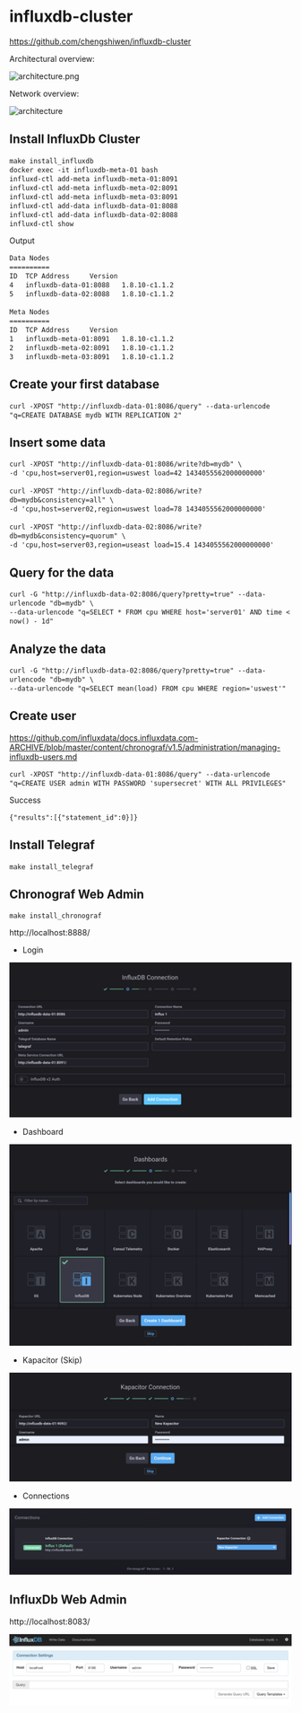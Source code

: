 # influxdb-cluster

https://github.com/chengshiwen/influxdb-cluster

Architectural overview:

![architecture.png](https://iili.io/Vw1XTB.png)

Network overview:

![architecture](https://docs.influxdata.com/img/enterprise/1-8-network-diagram.png)


## Install InfluxDb Cluster

```shell
make install_influxdb
docker exec -it influxdb-meta-01 bash
influxd-ctl add-meta influxdb-meta-01:8091
influxd-ctl add-meta influxdb-meta-02:8091
influxd-ctl add-meta influxdb-meta-03:8091
influxd-ctl add-data influxdb-data-01:8088
influxd-ctl add-data influxdb-data-02:8088
influxd-ctl show
```

Output

```shell
Data Nodes
==========
ID	TCP Address		Version
4	influxdb-data-01:8088	1.8.10-c1.1.2
5	influxdb-data-02:8088	1.8.10-c1.1.2

Meta Nodes
==========
ID	TCP Address		Version
1	influxdb-meta-01:8091	1.8.10-c1.1.2
2	influxdb-meta-02:8091	1.8.10-c1.1.2
3	influxdb-meta-03:8091	1.8.10-c1.1.2
```

## Create your first database

```shell
curl -XPOST "http://influxdb-data-01:8086/query" --data-urlencode "q=CREATE DATABASE mydb WITH REPLICATION 2"
```

## Insert some data

```shell
curl -XPOST "http://influxdb-data-01:8086/write?db=mydb" \
-d 'cpu,host=server01,region=uswest load=42 1434055562000000000'

curl -XPOST "http://influxdb-data-02:8086/write?db=mydb&consistency=all" \
-d 'cpu,host=server02,region=uswest load=78 1434055562000000000'

curl -XPOST "http://influxdb-data-02:8086/write?db=mydb&consistency=quorum" \
-d 'cpu,host=server03,region=useast load=15.4 1434055562000000000'
```

## Query for the data

```shell
curl -G "http://influxdb-data-02:8086/query?pretty=true" --data-urlencode "db=mydb" \
--data-urlencode "q=SELECT * FROM cpu WHERE host='server01' AND time < now() - 1d"
```

## Analyze the data

```shell
curl -G "http://influxdb-data-02:8086/query?pretty=true" --data-urlencode "db=mydb" \
--data-urlencode "q=SELECT mean(load) FROM cpu WHERE region='uswest'"
```

## Create user

https://github.com/influxdata/docs.influxdata.com-ARCHIVE/blob/master/content/chronograf/v1.5/administration/managing-influxdb-users.md

```shell
curl -XPOST "http://influxdb-data-01:8086/query" --data-urlencode "q=CREATE USER admin WITH PASSWORD 'supersecret' WITH ALL PRIVILEGES"
```

Success

```
{"results":[{"statement_id":0}]}
```

## Install Telegraf

```shell
make install_telegraf
```

## Chronograf Web Admin

```shell
make install_chronograf
```

http://localhost:8888/

- Login

![Alt text](screenshots/chronograf-1.png)

- Dashboard

![Alt text](screenshots/chronograf-2.png)

- Kapacitor (Skip)

![Alt text](screenshots/chronograf-3.png)

- Connections

![Alt text](screenshots/chronograf-4.png)

## InfluxDb Web Admin

http://localhost:8083/

![Alt text](screenshots/influxdb-admin-1.png)
